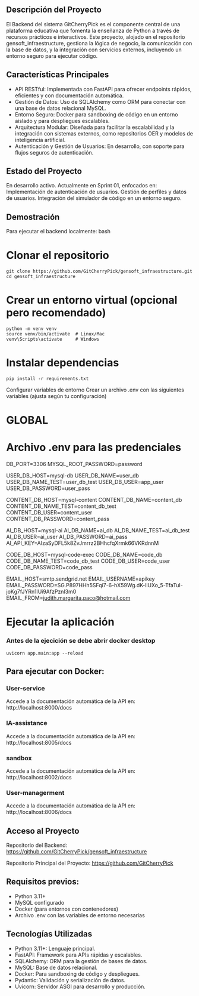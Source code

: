 ## Descripción del Proyecto

  El Backend del sistema GitCherryPick es el componente central de una plataforma educativa que fomenta la enseñanza de Python a través de recursos prácticos e interactivos. Este proyecto, alojado en el repositorio gensoft_infraestructure, gestiona la lógica de negocio, la comunicación con la base de datos, y la integración con servicios externos, incluyendo un entorno seguro para ejecutar código.

## Características Principales

* API RESTful: Implementada con FastAPI para ofrecer endpoints rápidos, eficientes y con documentación automática.
* Gestión de Datos: Uso de SQLAlchemy como ORM para conectar con una base de datos relacional MySQL.
* Entorno Seguro: Docker para sandboxing de código en un entorno aislado y para despliegues escalables.
* Arquitectura Modular: Diseñada para facilitar la escalabilidad y la integración con sistemas externos, como repositorios OER y modelos de inteligencia artificial.
* Autenticación y Gestión de Usuarios: En desarrollo, con soporte para flujos seguros de autenticación.

## Estado del Proyecto

En desarrollo activo. Actualmente en Sprint 01, enfocados en:
	Implementación de autenticación de usuarios.
	Gestión de perfiles y datos de usuarios.
	Integración del simulador de código en un entorno seguro.

## Demostración

Para ejecutar el backend localmente:
bash
# Clonar el repositorio
	git clone https://github.com/GitCherryPick/gensoft_infraestructure.git
	cd gensoft_infraestructure

# Crear un entorno virtual (opcional pero recomendado)
	python -m venv venv
	source venv/bin/activate  # Linux/Mac
	venv\Scripts\activate     # Windows

# Instalar dependencias
	pip install -r requirements.txt

Configurar variables de entorno
Crear un archivo .env con las siguientes variables (ajusta según tu configuración)
 
# GLOBAL 
# Archivo .env para las predenciales
DB_PORT=3306
MYSQL_ROOT_PASSWORD=password

USER_DB_HOST=mysql-db
USER_DB_NAME=user_db
USER_DB_NAME_TEST=user_db_test
USER_DB_USER=app_user
USER_DB_PASSWORD=user_pass

CONTENT_DB_HOST=mysql-content
CONTENT_DB_NAME=content_db
CONTENT_DB_NAME_TEST=content_db_test
CONTENT_DB_USER=content_user
CONTENT_DB_PASSWORD=content_pass

AI_DB_HOST=mysql-ai
AI_DB_NAME=ai_db
AI_DB_NAME_TEST=ai_db_test
AI_DB_USER=ai_user
AI_DB_PASSWORD=ai_pass
AI_API_KEY=AIzaSyDFL5k8ZvJmrrz2BHhcfqXrmk66VKRdnnM

CODE_DB_HOST=mysql-code-exec
CODE_DB_NAME=code_db
CODE_DB_NAME_TEST=code_db_test
CODE_DB_USER=code_user
CODE_DB_PASSWORD=code_pass

EMAIL_HOST=smtp.sendgrid.net
EMAIL_USERNAME=apikey  
EMAIL_PASSWORD=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
EMAIL_FROM=judith.margarita.paco@hotmail.com


# Ejecutar la aplicación
### Antes de la ejecición se debe abrir docker desktop
	uvicorn app.main:app --reload

## Para ejecutar con Docker:
### User-service
Accede a la documentación automática de la API en:
 http://localhost:8000/docs

 ### IA-assistance
Accede a la documentación automática de la API en:
 http://localhost:8005/docs

 ### sandbox
Accede a la documentación automática de la API en:
 http://localhost:8002/docs

 ### User-managerment
Accede a la documentación automática de la API en:
 http://localhost:8006/docs

 
## Acceso al Proyecto
Repositorio del Backend:
 https://github.com/GitCherryPick/gensoft_infraestructure
 
Repositorio Principal del Proyecto:
 https://github.com/GitCherryPick
 
## Requisitos previos:
* Python 3.11+
* MySQL configurado
* Docker (para entornos con contenedores)
* Archivo .env con las variables de entorno necesarias

## Tecnologías Utilizadas
* Python 3.11+: Lenguaje principal.
* FastAPI: Framework para APIs rápidas y escalables.
* SQLAlchemy: ORM para la gestión de bases de datos.
* MySQL: Base de datos relacional.
* Docker: Para sandboxing de código y despliegues.
* Pydantic: Validación y serialización de datos.
* Uvicorn: Servidor ASGI para desarrollo y producción.
